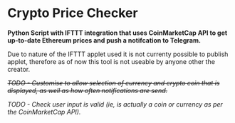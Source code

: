 # Crypto Price Checker

**Python Script with IFTTT integration that uses CoinMarketCap API to get up-to-date Ethereum prices and push a notifcation to Telegram.**

Due to nature of the IFTTT applet used it is not currenty possible to publish applet, therefore as of now this tool is not useable by anyone other the creator.


_~~TODO - Customise to allow selection of currency and crypto coin that is displayed, as well as how often notifications are send.~~_

_TODO - Check user input is valid (ie, is actually a coin or currency as per the CoinMarketCap API)._

